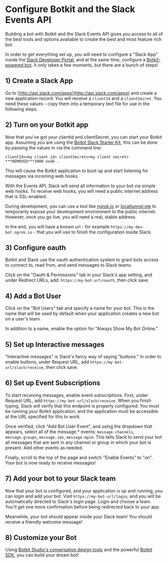 # Configure Botkit and the Slack Events API

Building a bot with Botkit and the Slack Events API gives you access to all
of the best tools and options available to create the best and most feature
rich bot.

In order to get everything set up, you will need to configure a "Slack App"
inside the [Slack Developer Portal](http://api.slack.com/apps), and at the same time,
configure a [Botkit-powered bot](http://botkit.ai). It only takes a few moments,
but there are a bunch of steps!

## 1) Create a Slack App

Go to [http://api.slack.com/apps](http://api.slack.com/apps) and create a new application record.
You will receive a `clientId` and a `clientSecret`. You need these values - copy them into a temporary text file
for use in the following steps.

## 2) Turn on your Botkit app

Now that you've got your clientId and clientSecret, you can start your Botkit app.
Assuming you are using the [Botkit Slack Starter Kit](https://github.com/howdyai/botkit-starter-slack),
this can be done by passing the values in via the command line:

```
clientId=<my client id> clientSecret=<my client secret> ***REMOVED***3000 node .
```

This will cause the Botkit application to boot up and start listening for messages via incoming web hooks.

With the Events API, Slack will send all information to your bot via simple
web hooks. To receive web hooks, you will need a public internet address that is
SSL-enabled.

During development, you can use a tool like [ngrok.io](http://ngrok.io) or [localtunnel.me](http://localtunnel.me)
to temporarily expose your development environment to the public internet.
However, once you go live, you will need a real, stable address.

In the end, you will have a known url - for example `https://my-dev-bot.ngrok.io` -
that you will use to finish the configuration inside Slack.

## 3) Configure oauth

Botkit and Slack use the oauth authentication system to grant bots access to
connect to, read from, and send messages to Slack teams.

Click on the "Oauth & Permissions" tab in your Slack's app setting, and under
Redirect URLs, add: `https://my-bot-url/oauth`, then click save.

## 4) Add a Bot User

Click on the "Bot Users" tab and specify a name for your bot. This is the name
that will be used by default when your application creates a new bot on a user's
team.

In addition to a name, enable the option for "Always Show My Bot Online."

## 5) Set up Interactive messages

"Interactive messages" is Slack's fancy way of saying "buttons." In order to enable buttons,
under Request URL, add `https://my-bot-url/slack/receive`, then click save.

## 6) Set up Event Subscriptions

To start receiving messages, enable event subscriptions. First, under Request URL,
add `https://my-bot-url/slack/receive`. When you finish typing, Slack will verify
that this endpoint is properly configured. You must be running your Botkit application,
and the application must be accessible at the URL specified for this to work.

Once verified, click "Add Bot User Event", and using the dropdown that appears,
select all of the message.* events: `message.channels`, `message.groups`, `message.ims`, `message.mpim`.
This tells Slack to send your bot all messages that are sent in any channel or group
in which your bot is present. Add other events as needed.

Finally, scroll to the top of the page and switch "Enable Events" to "on".
Your bot is now ready to receive messages!

## 7) Add your bot to your Slack team

Now that your bot is configured, and your application is up and running,
you can login and add your bot. Visit `https://my-bot-url/login`, and you
will be automatically directed to Slack's login page. Login and choose a team.
You'll get one more confirmation before being redirected back to your app.

Meanwhile, your bot should appear inside your Slack team! You should receive
a friendly welcome message!

## 8) Customize your Bot

Using [Botkit Studio's conversation design tools](https://studio.botkit.ai) and the powerful [Botkit SDK](https://github.com/howdyai/botkit), you can build your dream bot!
